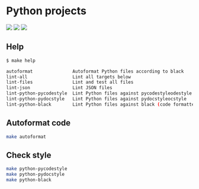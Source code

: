 # Python projects

[![](https://github.com/cytopia/python-projects/workflows/Files/badge.svg)](https://github.com/cytopia/python-projects/actions?workflow=Files)
[![](https://github.com/cytopia/python-projects/workflows/Python/badge.svg)](https://github.com/cytopia/python-projects/actions?workflow=Python)
[![](https://img.shields.io/badge/code%20style-black-000000.svg)](https://github.com/psf/black)



## Help
```bash
$ make help

autoformat               Autoformat Python files according to black
lint-all                 Lint all targets below
lint-files               Lint and test all files
lint-json                Lint JSON files
lint-python-pycodestyle  Lint Python files against pycodestyleodestyle
lint-python-pydocstyle   Lint Python files against pydocstyleocstyle
lint-python-black        Lint Python files against black (code formatter)
```


## Autoformat code
```bash
make autoformat
```


## Check style
```bash
make python-pycodestyle
make python-pydocstyle
make python-black
```
